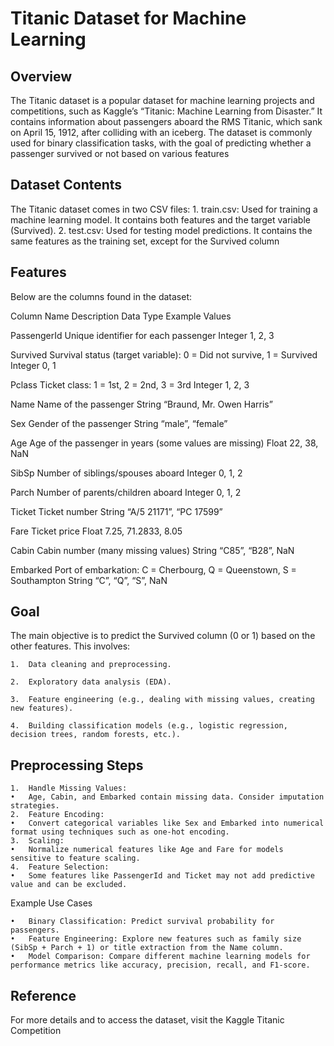 # Titanic Dataset for Machine Learning

## Overview

The Titanic dataset is a popular dataset for machine learning projects and competitions, such as Kaggle’s
“Titanic: Machine Learning from Disaster.” It contains information about passengers aboard the RMS Titanic, 
which sank on April 15, 1912, after colliding with an iceberg. The dataset is commonly used for binary classification tasks, 
with the goal of predicting whether a passenger survived or not based on various features

## Dataset Contents

The Titanic dataset comes in two CSV files:
	1.	train.csv: Used for training a machine learning model. It contains both features and the target variable (Survived).
	2.	test.csv: Used for testing model predictions. It contains the same features as the training set, except for the Survived column

## Features

Below are the columns found in the dataset:

Column Name	Description	Data Type	Example Values

PassengerId	Unique identifier for each passenger	Integer	1, 2, 3

Survived	Survival status (target variable): 0 = Did not survive, 1 = Survived	Integer	0, 1

Pclass	Ticket class: 1 = 1st, 2 = 2nd, 3 = 3rd	Integer	1, 2, 3

Name	Name of the passenger	String	“Braund, Mr. Owen Harris”

Sex	Gender of the passenger	String	“male”, “female”

Age	Age of the passenger in years (some values are missing)	Float	22, 38, NaN

SibSp	Number of siblings/spouses aboard	Integer	0, 1, 2

Parch	Number of parents/children aboard	Integer	0, 1, 2

Ticket	Ticket number	String	“A/5 21171”, “PC 17599”

Fare	Ticket price	Float	7.25, 71.2833, 8.05

Cabin	Cabin number (many missing values)	String	“C85”, “B28”, NaN

Embarked	Port of embarkation: C = Cherbourg, Q = Queenstown, S = Southampton	String	“C”, “Q”, “S”, NaN


## Goal

The main objective is to predict the Survived column (0 or 1) based on the other features. This involves:

	1.	Data cleaning and preprocessing.
 
	2.	Exploratory data analysis (EDA).
 
	3.	Feature engineering (e.g., dealing with missing values, creating new features).
 
	4.	Building classification models (e.g., logistic regression, decision trees, random forests, etc.).

## Preprocessing Steps
	1.	Handle Missing Values:
	•	Age, Cabin, and Embarked contain missing data. Consider imputation strategies.
	2.	Feature Encoding:
	•	Convert categorical variables like Sex and Embarked into numerical format using techniques such as one-hot encoding.
	3.	Scaling:
	•	Normalize numerical features like Age and Fare for models sensitive to feature scaling.
	4.	Feature Selection:
	•	Some features like PassengerId and Ticket may not add predictive value and can be excluded.

Example Use Cases

	•	Binary Classification: Predict survival probability for passengers.
	•	Feature Engineering: Explore new features such as family size (SibSp + Parch + 1) or title extraction from the Name column.
	•	Model Comparison: Compare different machine learning models for performance metrics like accuracy, precision, recall, and F1-score.

## Reference

For more details and to access the dataset, visit the Kaggle Titanic Competition
